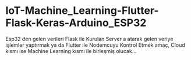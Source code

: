 # IoT-Machine_Learning-Flutter-Flask-Keras-Arduino_ESP32
Esp32 den gelen verileri Flask ile Kurulan Server a atarak gelen veriye işlemler yaptırmak ya da Flutter ile Nodemcuyu Kontrol Etmek amaç, Cloud kısmı ise Machine Learning kısmı ile birleşmiş olucak...

